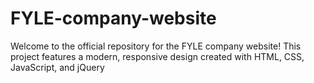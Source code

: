 # FYLE-company-website
Welcome to the official repository for the FYLE company website! This project features a modern, responsive design created with HTML, CSS, JavaScript, and jQuery
